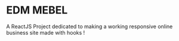 # EDM MEBEL

A ReactJS Project dedicated to making a working responsive online business site made with hooks !
